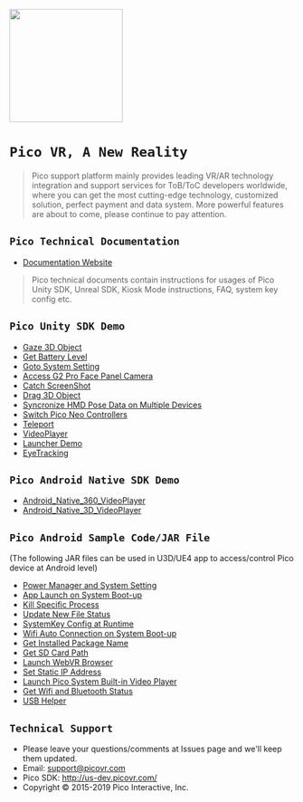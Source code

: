 <a href="https://www.picovr.com"> <img src="https://github.com/PicoSupport/PicoSupport/blob/master/Pico.jpg" width="200"/> </a>

# `Pico VR, A New Reality`

>Pico support platform mainly provides leading VR/AR technology integration and support services for ToB/ToC developers worldwide, where you can get the most cutting-edge technology, customized solution, perfect payment and data system. More powerful features are about to come, please continue to pay attention.

## `Pico Technical Documentation`

* [Documentation Website](http://us-dev.picovr.com/document/doc)

>Pico technical documents contain instructions for usages of Pico Unity SDK, Unreal SDK, Kiosk Mode instructions, FAQ, system key config etc.

## `Pico Unity SDK Demo`


* [Gaze 3D Object][01]
* [Get Battery Level][02]
* [Goto System Setting][03]
* [Access G2 Pro Face Panel Camera][04]
* [Catch ScreenShot][05]
* [Drag 3D Object][06]
* [Syncronize HMD Pose Data on Multiple Devices][07]
* [Switch Pico Neo Controllers][08]
* [Teleport][09]
* [VideoPlayer][10]
* [Launcher Demo][11]
* [EyeTracking][12]

[01]: https://github.com/picoxr/Unity_Demo_Gaze3dObject
[02]: https://github.com/picoxr/Unity_Demo_GetBattertyLevel
[03]: https://github.com/picoxr/Unity_GotoSystemSetting
[04]: https://github.com/picoxr/Unity_Demo_AccessG2ProFacePanelCamera
[05]: https://github.com/picoxr/Unity_Demo_ScreenShot
[06]: https://github.com/picoxr/Unity_Demo_Drag3DObject
[07]: https://github.com/picoxr/Unity_Demo_SyncronizeHMDPoseDataonMultipleDevices
[08]: https://github.com/picoxr/Unity_Demo_SwitchPicoNeoControllers
[09]: https://github.com/picoxr/teleport
[10]: https://github.com/picoxr/VideoPlayer
[11]: https://github.com/picoxr/Launcher-Demo
[12]: https://github.com/picoxr/EyeTracking


## `Pico Android Native SDK Demo`


* [Android_Native_360_VideoPlayer](https://github.com/picoxr/Android_Native_360_VideoPlayer)
* [Android_Native_3D_VideoPlayer](https://github.com/picoxr/Android_Native_3D_VideoPlayer)


## `Pico Android Sample Code/JAR File`
  (The following JAR files can be used in U3D/UE4 app to access/control Pico device at Android level)

* [Power Manager and System Setting](https://github.com/picoxr/PicoPowerManager)
* [App Launch on System Boot-up](https://github.com/picoxr/BootComplete)
* [Kill Specific Process](https://github.com/picoxr/KillApplication)
* [Update New File Status](https://github.com/picoxr/UptateFileStatus)
* [SystemKey Config at Runtime](https://github.com/picoxr/PicoKeyConfig)
* [Wifi Auto Connection on System Boot-up](https://github.com/picoxr/PicoWifiManager)
* [Get Installed Package Name](https://github.com/picoxr/PackageNameManager)
* [Get SD Card Path](https://github.com/picoxr/SDCardManager)
* [Launch WebVR Browser](https://github.com/picoxr/LauncherWebVR)
* [Set Static IP Address](https://github.com/picoxr/PicoIPAddress)
* [Launch Pico System Built-in Video Player](https://github.com/picoxr/PicoPlayManager)
* [Get Wifi and Bluetooth Status](https://github.com/picoxr/WifiAndBluetooth)
* [USB Helper](https://github.com/picoxr/USBHelper)


## `Technical Support`

- Please leave your questions/comments at Issues page and we'll keep them updated.
- Email:  support@picovr.com
- Pico SDK: http://us-dev.picovr.com/
- Copyright © 2015-2019 Pico Interactive, Inc.

